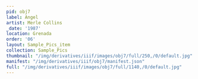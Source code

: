 ```yaml
---
pid: obj7
label: Angel
artist: Merle Collins
_date: '1987'
location: Grenada
order: '06'
layout: Sample_Pics_item
collection: Sample_Pics
thumbnail: "/img/derivatives/iiif/images/obj7/full/250,/0/default.jpg"
manifest: "/img/derivatives/iiif/obj7/manifest.json"
full: "/img/derivatives/iiif/images/obj7/full/1140,/0/default.jpg"
---
```

